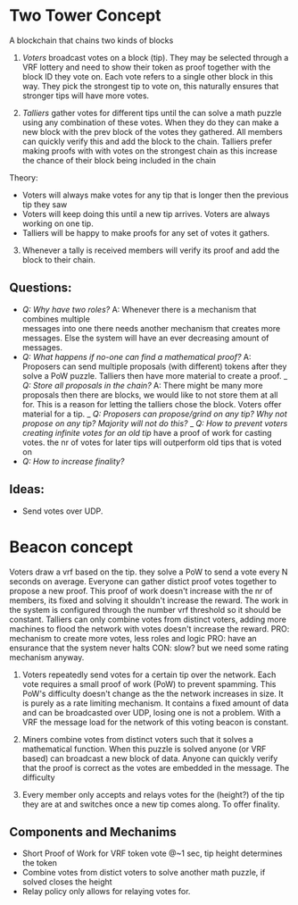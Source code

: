 # Two Tower Concept
A blockchain that chains two kinds of blocks

1) _Voters_ broadcast votes on a block (tip). They may be selected through a VRF lottery and
need to show their token as proof together with the block ID they vote on. Each vote
refers to a single other block in this way. They pick the strongest tip to vote on,
this naturally ensures that stronger tips will have more votes.

2) _Talliers_ gather votes for different tips until the can solve a math puzzle
using any combination of these votes. When they do they can make a new block with
the prev block of the votes they gathered. All members can quickly verify this and
add the block to the chain. Talliers prefer making proofs with with votes on the
strongest chain as this increase the chance of their block being included in the chain

Theory:
- Voters will always make votes for any tip that is longer then the previous tip they
saw
- Voters will keep doing this until a new tip arrives. Voters are always working on
one tip.
- Talliers will be happy to make proofs for any set of votes it gathers.

3) Whenever a tally is received members will verify its proof and add the block to
their chain.

## Questions:
- _Q: Why have two roles?_ A: Whenever there is a mechanism that combines multiple  
messages into one there needs another mechanism that creates more messages. Else
the system will have an ever decreasing amount of messages.  
- _Q: What happens if no-one can find a mathematical proof?_ A: Proposers can send
multiple proposals (with different) tokens after they solve a PoW puzzle. Talliers
then have more material to create a proof.
_ _Q: Store all proposals in the chain?_ A: There might be many more proposals
then there are blocks, we would like to not store them at all for. This is a reason
for letting the talliers chose the block. Voters offer material for a tip.
_ _Q: Proposers can propose/grind on any tip? Why not propose on any tip? Majority will
not do this?_
_ _Q: How to prevent voters creating infinite votes for an old tip_ have a proof of
work for casting votes. the nr of votes for later tips will outperform old tips that
is voted on
- _Q: How to increase finality?_

## Ideas:
- Send votes over UDP.


# Beacon concept
Voters draw a vrf based on the tip. they solve a PoW to send a vote every N seconds
on average. Everyone can gather distict proof votes together to propose a new proof. This
proof of work doesn't increase with the nr of members, its fixed and solving it shouldn't
increase the reward. The work in the system is configured through the number vrf threshold
so it should be constant. Talliers can only combine votes from distinct voters, adding more
machines to flood the network with votes doesn't increase the reward.
PRO: mechanism to create more votes, less roles and logic
PRO: have an ensurance that the system never halts
CON: slow? but we need some rating mechanism anyway.

1) Voters repeatedly send votes for a certain tip over the network. Each vote requires
a small proof of work (PoW) to prevent spamming. This PoW's difficulty doesn't change
as the the network increases in size. It is purely as a rate limiting mechanism. It contains
a fixed amount of data and can be broadcasted over UDP, losing one is not a problem.
With a VRF the message load for the network of this voting beacon is constant.

2) Miners combine votes from distinct voters such that it solves a mathematical function.
When this puzzle is solved anyone (or VRF based) can broadcast a new block of data. Anyone
can quickly verify that the proof is correct as the votes are embedded in the message.
The difficulty  

3) Every member only accepts and relays votes for the (height?) of the tip they are at and
switches once a new tip comes along. To offer finality.

## Components and Mechanims
- Short Proof of Work for VRF token vote @~1 sec, tip height determines the token
- Combine votes from distict voters to solve another math puzzle, if solved closes the height
- Relay policy only allows for relaying votes for.
